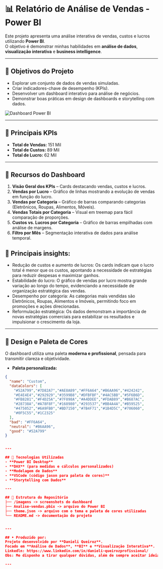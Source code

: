 # 📊 Relatório de Análise de Vendas - Power BI

Este projeto apresenta uma análise interativa de vendas, custos e lucros utilizando **Power BI**.  
O objetivo é demonstrar minhas habilidades em **análise de dados**, **visualização interativa** e **business intelligence**.

---

## 🔹 Objetivos do Projeto
- Explorar um conjunto de dados de vendas simuladas.
- Criar indicadores-chave de desempenho (KPIs).
- Desenvolver um dashboard interativo para análise de negócios.
- Demonstrar boas práticas em design de dashboards e storytelling com dados.

![Dashboard Power BI](images/Relatório_em_png.png)


---

## 🔹 Principais KPIs
- **Total de Vendas:** 151 Mil  
- **Total de Custos:** 89 Mil  
- **Total de Lucro:** 62 Mil  

---

## 🔹 Recursos do Dashboard
1. **Visão Geral dos KPIs** – Cards destacando vendas, custos e lucros. 
2. **Vendas por Lucro** – Gráfico de linhas mostrando a evolução de vendas em função do lucro.  
3. **Vendas por Categoria** – Gráfico de barras comparando categorias (Eletrônicos, Roupas, Alimentos, Móveis).  
4. **Vendas Totais por Categoria** – Visual em treemap para fácil comparação de proporções.  
5. **Custos vs. Lucros por Categoria** – Gráfico de barras empilhadas com análise de margens.  
6. **Filtro por Mês** – Segmentação interativa de dados para análise temporal.

## 🔹 Principais insights:
- Redução de custos e aumento de lucros:
    Os cards indicam que o lucro total é menor que os custos, apontando a necessidade de estratégias para reduzir despesas e maximizar ganhos.
- Estabilidade do lucro:
    O gráfico de vendas por lucro mostra grande variação ao longo do tempo, evidenciando a necessidade de organização estratégica das vendas.
- Desempenho por categoria:
    As categorias mais vendidas são Eletrônicos, Roupas, Alimentos e Imóveis, permitindo foco em promoções e ações direcionadas.
- Reformulação estratégica:
    Os dados demonstram a importância de novas estratégias comerciais para estabilizar os resultados e impulsionar o crescimento da loja.
---

## 🔹 Design e Paleta de Cores
O dashboard utiliza uma paleta **moderna e profissional**, pensada para transmitir clareza e objetividade.  

- **Paleta personalizada:**  
```json
{
  "name": "Custom",
  "dataColors": [
    "#52A799","#7D82A7","#AE8A89","#FF6A64","#B6AA96","#424242",
    "#E4E4E4","#292929","#3599B8","#DFBFBF","#4AC5BB","#5F6B6D",
    "#FB8281","#F4D25A","#7F898A","#A4DDEE","#FDAB89","#B687AC",
    "#28738A","#A78F8F","#168980","#293537","#BB4A4A","#B59525",
    "#475052","#6A9FB0","#BD7150","#7B4F71","#1B4D5C","#706060",
    "#0F5C55","#1C2325"
  ],
  "bad": "#FF6A64",
  "neutral": "#B6AA96",
  "good": "#52A799"
}


---

## 🔹 Tecnologias Utilizadas
- **Power BI Desktop**
- **DAX** (para medidas e cálculos personalizados)
- **Modelagem de Dados**
- **VSCode (código jason para paleta de cores)**
- **Storytelling com Dados**

---

## 📂 Estrutura do Repositório
├── /imagens -> screenshots do dashboard
├── Analise-vendas.pbix -> arquivo do Power BI
├── theme.json -> arquivo com o tema e paleta de cores utilizadas
└── README.md -> documentação do projeto


---

## • Produzido por:
Projeto desenvolvido por **Danieli Queiroz**.  
Focado em **Análise de Dados**, **BI** e **Visualização Interativa**.
Linkedln: https://www.linkedin.com/in/danieli-queirozprofissional/
Obs: Me disponho a tirar qualquer dúvidas, além de sempre aceitar ideias para melhorias :)

---



